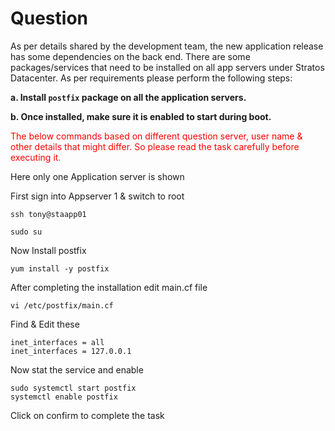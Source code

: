 # Question
As per details shared by the development team, the new application release has some dependencies on the back end. There are some packages/services that need to be installed on all app servers under Stratos Datacenter. As per requirements please perform the following steps:

**a. Install `postfix` package on all the application servers.**

**b. Once installed, make sure it is enabled to start during boot.**

<span style="color: red;">The below commands based on different question server, user name & other details that might differ. So please read the task carefully before executing it. </span>

Here only one Application server is shown

First sign into Appserver 1 & switch to root

```
ssh tony@staapp01
```
```
sudo su
```

Now Install postfix

```
yum install -y postfix
```

After completing the installation edit main.cf file

```
vi /etc/postfix/main.cf
```
 Find & Edit these 
```
inet_interfaces = all
inet_interfaces = 127.0.0.1
```

Now stat the service and enable 

```
sudo systemctl start postfix
systemctl enable postfix
```

Click on confirm to complete the task

